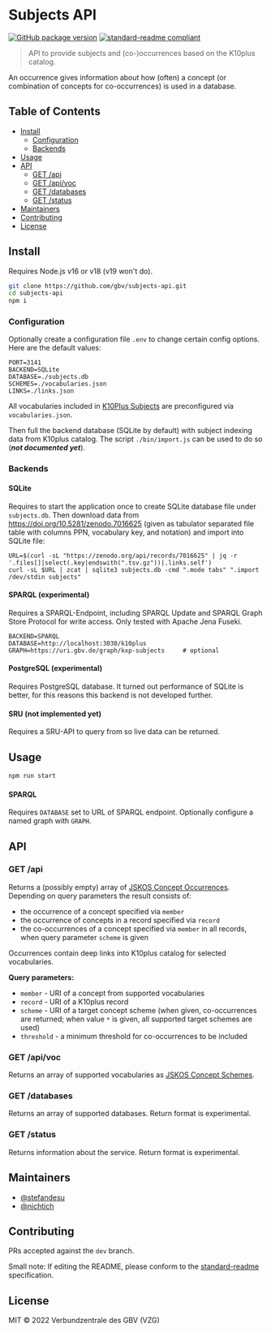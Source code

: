 # Subjects API

<!-- [![Test](https://github.com/gbv/jskos-server/actions/workflows/test.yml/badge.svg)](https://github.com/gbv/jskos-server/actions/workflows/test.yml) -->
[![GitHub package version](https://img.shields.io/github/package-json/v/gbv/subjects-api.svg?label=version)](https://github.com/gbv/subjects-api)<!-- [![Uptime Robot status](https://img.shields.io/uptimerobot/status/m780815088-08758d5c5193e7b25236cfd7.svg?label=%2Fapi%2F)](https://stats.uptimerobot.com/qZQx1iYZY/780815088) --> [![standard-readme compliant](https://img.shields.io/badge/readme%20style-standard-brightgreen.svg)](https://github.com/RichardLitt/standard-readme)

> API to provide subjects and (co-)occurrences based on the K10plus catalog.

An occurrence gives information about how (often) a concept (or combination of concepts for co-occurrences) is used in a database.

## Table of Contents

- [Install](#install)
  - [Configuration](#configuration)
  - [Backends](#backends)
- [Usage](#usage)
- [API](#api)
  - [GET /api](#get-api)
  - [GET /api/voc](#get-apivoc)
  - [GET /databases](#get-databases)
  - [GET /status](#get-status)
- [Maintainers](#maintainers)
- [Contributing](#contributing)
- [License](#license)

## Install

Requires Node.js v16 or v18 (v19 won't do).

```bash
git clone https://github.com/gbv/subjects-api.git
cd subjects-api
npm i
```

### Configuration

Optionally create a configuration file `.env` to change certain config options. Here are the default values:

```env
PORT=3141
BACKEND=SQLite
DATABASE=./subjects.db
SCHEMES=./vocabularies.json
LINKS=./links.json
```

All vocabularies included in [K10Plus Subjects] are preconfigured via `vocabularies.json`.

Then full the backend database (SQLite by default) with subject indexing data from K10plus catalog. The script `./bin/import.js` can be used to do so (***not documented yet***). 

### Backends

#### SQLite

Requires to start the application once to create SQLite database file under `subjects.db`. Then download data from <https://doi.org/10.5281/zenodo.7016625> (given as tabulator separated file table with columns PPN, vocabulary key, and notation) and import into SQLite file:

~~~~
URL=$(curl -sL "https://zenodo.org/api/records/7016625" | jq -r '.files[]|select(.key|endswith(".tsv.gz"))|.links.self')
curl -sL $URL | zcat | sqlite3 subjects.db -cmd ".mode tabs" ".import /dev/stdin subjects"
~~~~

#### SPARQL (experimental)

Requires a SPARQL-Endpoint, including SPARQL Update and SPARQL Graph Store Protocol for write access. Only tested with Apache Jena Fuseki.

~~~
BACKEND=SPARQL
DATABASE=http://localhost:3030/k10plus
GRAPH=https://uri.gbv.de/graph/kxp-subjects     # optional
~~~

#### PostgreSQL (experimental)

Requires PostgreSQL database. It turned out performance of SQLite is better, for this reasons this backend is not developed further.

#### SRU (not implemented yet)

Requires a SRU-API to query from so live data can be returned.

## Usage

```bash
npm run start
```

#### SPARQL

Requires `DATABASE` set to URL of SPARQL endpoint. Optionally configure a named graph with `GRAPH`.

## API

### GET /api

Returns a (possibly empty) array of [JSKOS Concept Occurrences](https://gbv.github.io/jskos/jskos.html#concept-occurrences). Depending on query parameters the result consists of:

- the occurrence of a concept specified via `member`
- the occurrence of concepts in a record specified via `record`
- the co-occurrences of a concept specified via `member` in all records, when query parameter `scheme` is given

Occurrences contain deep links into K10plus catalog for selected vocabularies.

**Query parameters:**

- `member` - URI of a concept from supported vocabularies
- `record` - URI of a K10plus record
- `scheme` - URI of a target concept scheme (when given, co-occurrences are returned; when value `*` is given, all supported target schemes are used)
- `threshold` - a minimum threshold for co-occurrences to be included

### GET /api/voc

Returns an array of supported vocabularies as [JSKOS Concept Schemes](https://gbv.github.io/jskos/jskos.html#concept-schemes).

### GET /databases

Returns an array of supported databases. Return format is experimental.

### GET /status

Returns information about the service. Return format is experimental.

## Maintainers

- [@stefandesu](https://github.com/stefandesu)
- [@nichtich](https://github.com/nichtich)

## Contributing

PRs accepted against the `dev` branch.

Small note: If editing the README, please conform to the [standard-readme](https://github.com/RichardLitt/standard-readme) specification.

## License

MIT © 2022 Verbundzentrale des GBV (VZG)

[K10Plus Subjects]: https://github.com/gbv/k10plus-subjects
